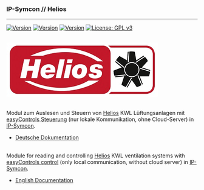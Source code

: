### IP-Symcon // Helios
---
[![Version](https://img.shields.io/badge/IP--Symcon_Version->=%204.3-red.svg)](https://www.symcon.de/service/dokumentation/entwicklerbereich/sdk-tools/sdk-php/)
[![Version](https://img.shields.io/badge/Modul_Version-1.0-green.svg)]()
[![Version](https://img.shields.io/badge/Code-PHP-green.svg)]()
[![License: GPL v3](https://img.shields.io/badge/Lizenz-GPLv3-blue.svg)](https://www.gnu.org/licenses/gpl-3.0)<br><br>


![Helios Logo](/imgs/helios_logo.jpg)

<br>Modul zum Auslesen und Steuern von [Helios](https://www.heliosventilatoren.de/de/) KWL Lüftungsanlagen mit [easyControls Steuerung](https://www.heliosventilatoren.de/de/aktuelles/neues-bei-helios-ventilatoren/81-easycontrols-die-revolutionaere-steuerung-fuer-helios-lueftungsgeraete-mit-waermerueckgewinnung-4) (nur lokale Kommunikation, ohne Cloud-Server) in [IP-Symcon](https://www.symcon.de).

 - [Deutsche Dokumentation](docs/README_DE.md "Deutsche Dokumentation")<br><br>

Module for reading and controlling [Helios](https://www.heliosventilatoren.de/de/) KWL ventilation systems with [easyControls control](https://www.heliosventilatoren.de/de/aktuelles/neues-bei-helios-ventilatoren/81-easycontrols-die-revolutionaere-steuerung-fuer-helios-lueftungsgeraete-mit-waermerueckgewinnung-4) (only local communication, without cloud server) in [IP-Symcon](https://www.symcon.de).

 - [English Documentation](docs/README_EN.md "English documentation")